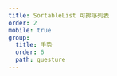 ```yaml
---
title: SortableList 可排序列表
order: 2
mobile: true
group:
  title: 手势
  order: 6
  path: guesture
---
```


<code src="../demo/SortableList.tsx"></code>
<API src="../src/SortableList.tsx"></API>

